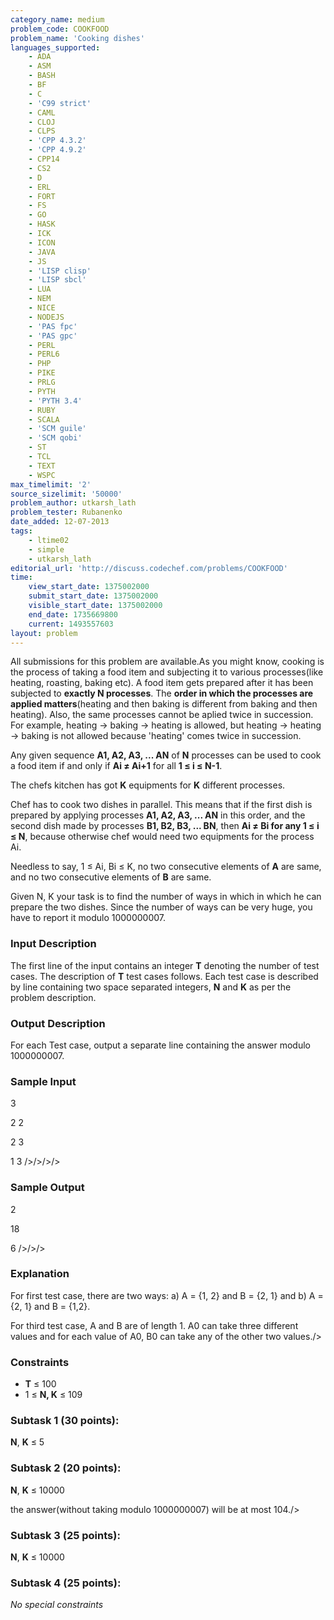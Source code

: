 ```yaml
---
category_name: medium
problem_code: COOKFOOD
problem_name: 'Cooking dishes'
languages_supported:
    - ADA
    - ASM
    - BASH
    - BF
    - C
    - 'C99 strict'
    - CAML
    - CLOJ
    - CLPS
    - 'CPP 4.3.2'
    - 'CPP 4.9.2'
    - CPP14
    - CS2
    - D
    - ERL
    - FORT
    - FS
    - GO
    - HASK
    - ICK
    - ICON
    - JAVA
    - JS
    - 'LISP clisp'
    - 'LISP sbcl'
    - LUA
    - NEM
    - NICE
    - NODEJS
    - 'PAS fpc'
    - 'PAS gpc'
    - PERL
    - PERL6
    - PHP
    - PIKE
    - PRLG
    - PYTH
    - 'PYTH 3.4'
    - RUBY
    - SCALA
    - 'SCM guile'
    - 'SCM qobi'
    - ST
    - TCL
    - TEXT
    - WSPC
max_timelimit: '2'
source_sizelimit: '50000'
problem_author: utkarsh_lath
problem_tester: Rubanenko‎
date_added: 12-07-2013
tags:
    - ltime02
    - simple
    - utkarsh_lath
editorial_url: 'http://discuss.codechef.com/problems/COOKFOOD'
time:
    view_start_date: 1375002000
    submit_start_date: 1375002000
    visible_start_date: 1375002000
    end_date: 1735669800
    current: 1493557603
layout: problem
---
```

All submissions for this problem are available.As you might know, cooking is the process of taking a food item and subjecting it to various processes(like heating, roasting, baking etc).
A food item gets prepared after it has been subjected to **exactly N processes**.
The **order in which the processes are applied matters**(heating and then baking is different from baking and then heating). Also, the same processes cannot be aplied twice in succession. For example, heating → baking → heating is allowed, but heating → heating → baking is not allowed because 'heating' comes twice in succession.

Any given sequence **A1, A2, A3, ... AN** of **N** processes can be used to cook a food item if and only if **Ai ≠ Ai+1** for all **1 ≤ i ≤ N-1**.

The chefs kitchen has got **K** equipments for **K** different processes.

Chef has to cook two dishes in parallel.
This means that if the first dish is prepared by applying processes **A1, A2, A3, ... AN** in this order, and the second dish made by processes **B1, B2, B3, ... BN**, then **Ai ≠ Bi for any 1 ≤ i ≤ N**, because otherwise chef would need two equipments for the process Ai.

Needless to say, 1 ≤ Ai, Bi ≤ K, no two consecutive elements of **A** are same, and no two consecutive elements of **B** are same.

Given N, K your task is to find the number of ways in which in which he can prepare the two dishes. Since the number of ways can be very huge, you have to report it modulo 1000000007.

###  Input Description

The first line of the input contains an integer **T** denoting the number of test cases. The description of **T** test cases follows.
Each test case is described by line containing two space separated integers, **N** and **K** as per the problem description.

###  Output Description 

For each Test case, output a separate line containing the answer modulo 1000000007.

### Sample Input

3

2 2

2 3

1 3
/>/>/>/>

### Sample Output

2

18

6
/>/>/>

### Explanation

For first test case, there are two ways:
a) A = {1, 2} and B = {2, 1} and b) A = {2, 1} and B = {1,2}.


For third test case, A and B are of length 1. A0 can take three different values and for each value of A0, B0 can take any of the other two values./>

### Constraints

- **T** ≤ 100
- 1 ≤ **N, K** ≤ 109

### Subtask 1 (30 points): 

**N**, **K** ≤ 5

### Subtask 2 (20 points):

**N**, **K** ≤ 10000

the answer(without taking modulo 1000000007) will be at most 104./>

### Subtask 3 (25 points): 

**N**, **K** ≤ 10000

### Subtask 4 (25 points): 

_No special constraints_
